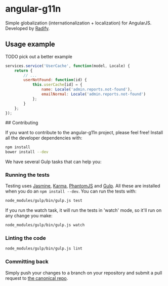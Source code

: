 angular-g11n
============

Simple globalization (internationalization + localization) for AngularJS. Developed by [Radify](http://radify.io).

## Usage example

TODO pick out a better example

```javascript
services.service('UserCache', function(model, Locale) {
	return {
		// ...
		userNotFound: function(id) {
			this.userCache[id] = {
				name: Locale('admin.reports.not-found'),
				emailNormal: Locale('admin.reports.not-found')
			};
		}
	};
});
```

## Contributing

If you want to contribute to the angular-g11n project, please feel free! Install all the developer dependencies with:

```bash
npm install
bower install --dev
```

We have several Gulp tasks that can help you:

### Running the tests

Testing uses [Jasmine](http://jasmine.github.io/), [Karma](http://karma-runner.github.io/0.12/index.html), [PhantomJS](http://phantomjs.org/) and [Gulp](http://gulpjs.com/). All these are installed when you do an `npm install --dev`. You can run the tests with:

```bash
node_modules/gulp/bin/gulp.js test
```

If you run the watch task, it will run the tests in 'watch' mode, so it'll run on any change you make:

```bash
node_modules/gulp/bin/gulp.js watch
```

### Linting the code

```bash
node_modules/gulp/bin/gulp.js lint
```

### Committing back

Simply push your changes to a branch on your repository and submit a pull request to [the canonical repo](https://github.com/uor/angular-g11n).

